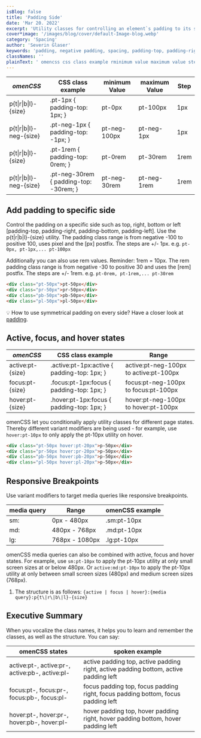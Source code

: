 ```yaml
---
isBlog: false
title: 'Padding Side'
date: 'Mar 20. 2022'
excerpt: 'Utility classes for controlling an element`s padding to its sides.'
cover*image: '/images/blog/cover/default-Image-blog.webp'
category: 'Spacing'
author: 'Severin Glaser'
keywords: 'padding, negative padding, spacing, padding-top, padding-right, padding-bottom, padding-left'
classNames: ''
plainText: ' omencss css class example rminimum value maximum value step - p t r b l - size pt-1px padding-top: 1px; pt-0px pt-100px 1px p t r b l -neg- size pt-neg-1px padding-top: -1px; pt-neg-100px pt-neg-1px 1px p t r b l - size pt-1rem padding-top: 0rem; pt-0rem pt-30rem 1rem p t r b l -neg- size pt-neg-30rem padding-top: -30rem; pt-neg-30rem pt-neg-1rem 1rem add padding to specific side control the padding on a specific side such as top right bottom or left padding-top padding-right padding-bottom padding-left use the p t r b l - size utility the padding class range is from negative -100 to positive 100 uses pixel and the px postfix the steps are + - 1px e g pt-0px pt-1px pt-100px additionally you can also use rem values reminder: 1rem = 10px the rem padding class range is from negative -30 to positive 30 and uses the rem postfix the steps are + - 1rem e g pt-0rem pt-1rem pt-30rem html div class=pt-50px pt-50px div div class=pr-50px pr-50px div div class=pb-50px pb-50px div div class=pl-50px pl-50px div 💡 how to use symmetrical padding on every side? have a closer look at padding docs spacing-padding active focus and hover states omencss css class example range active:pt- size active :pt-1px:active padding-top: 1px; active:pt-neg-100px to active:pt-100px focus:pt- size focus :pt-1px:focus padding-top: 1px; focus:pt-neg-100px to focus:pt-100px hover:pt- size hover :pt-1px:focus padding-top: 1px; hover:pt-neg-100px to hover:pt-100px omencss let you conditionally apply utility classes for different page states thereby different variant modifiers are being used - for example use hover:pt-10px to only apply the pt-10px utility on hover html div class=pt-50px hover:pt-20px p-50px div div class=pr-50px hover:pr-20px p-50px div div class=pb-50px hover:pb-20px p-50px div div class=pl-50px hover:pl-20px p-50px div responsive breakpoints use variant modifiers to target media queries like responsive breakpoints media query range omencss example - - sm: 0px - 480px sm:pt-10px md: 480px - 768px md:pt-10px lg: 768px - 1080px lg:pt-10px omencss media queries can also be combined with active focus and hover states for example use sm:pt-10px to apply the pt-10px utility at only small screen sizes at or below 480px or active:md:pt-10px to apply the pt-10px utility at only between small screen sizes 480px and medium screen sizes 768px 1 the structure is as follows: active focus hover : media query :p t r b l - size executive summary when you vocalize the class names it helps you to learn and remember the classes as well as the structure you can say: omencss states spoken example active:pt- active:pr- active:pb- active:pl- active padding top active padding right active padding bottom active padding left focus:pt- focus:pr- focus:pb- focus:pl- focus padding top focus padding right focus padding bottom focus padding left hover:pt- hover:pr- hover:pb- hover:pl- hover padding top hover padding right hover padding bottom hover padding left '
---
```


| _omenCSS_                | CSS class example                      | minimum Value | maximum Value | Step |
| ------------------------ | -------------------------------------- | ------------- | ------------- | ---- |
| p{t\|r\|b\|l}-{size}     | .pt-1px { padding-top: 1px; }          | pt-0px        | pt-100px      | 1px  |
| p{t\|r\|b\|l}-neg-{size} | .pt-neg-1px { padding-top: -1px; }     | pt-neg-100px  | pt-neg-1px    | 1px  |
| p{t\|r\|b\|l}-{size}     | .pt-1rem { padding-top: 0rem; }        | pt-0rem       | pt-30rem      | 1rem |
| p{t\|r\|b\|l}-neg-{size} | .pt-neg-30rem { padding-top: -30rem; } | pt-neg-30rem  | pt-neg-1rem   | 1rem |

## Add padding to specific side

Control the padding on a specific side such as top, right, bottom or left [padding-top, padding-right, padding-bottom, padding-left]. Use the p{t\|r\|b\|l}-{size} utility. The padding class range is from negative -100 to positive 100, uses pixel and the [px] postfix. The steps are +/- 1px. e.g. `pt-0px, pt-1px,... pt-100px`

Additionally you can also use rem values. Reminder: 1rem = 10px. The rem padding class range is from negative -30 to positive 30 and uses the [rem] postfix. The steps are +/- 1rem. e.g. `pt-0rem, pt-1rem,... pt-30rem`

```html
<div class="pt-50px">pt-50px</div>
<div class="pr-50px">pr-50px</div>
<div class="pb-50px">pb-50px</div>
<div class="pl-50px">pl-50px</div>
```

💡 How to use symmetrical padding on every side? Have a closer look at [padding](/docs/spacing-padding).

## Active, focus, and hover states

| _omenCSS_        | CSS class example                            | Range                                  |
| ---------------- | -------------------------------------------- | -------------------------------------- |
| active:pt-{size} | .active\:pt-1px:active { padding-top: 1px; } | active:pt-neg-100px to active:pt-100px |
| focus:pt-{size}  | .focus\:pt-1px:focus { padding-top: 1px; }   | focus:pt-neg-100px to focus:pt-100px   |
| hover:pt-{size}  | .hover\:pt-1px:focus { padding-top: 1px; }   | hover:pt-neg-100px to hover:pt-100px   |

omenCSS let you conditionally apply utility classes for different page states. Thereby different variant modifiers are being used - for example, use `hover:pt-10px` to only apply the pt-10px utility on hover.

```html
<div class="pt-50px hover:pt-20px">p-50px</div>
<div class="pr-50px hover:pr-20px">p-50px</div>
<div class="pb-50px hover:pb-20px">p-50px</div>
<div class="pl-50px hover:pl-20px">p-50px</div>
```

## Responsive Breakpoints

Use variant modifiers to target media queries like responsive breakpoints.

| media query | Range          | omenCSS example |
| ----------- | -------------- | --------------- |
| sm:         | 0px - 480px    | .sm:pt-10px     |
| md:         | 480px - 768px  | .md:pt-10px     |
| lg:         | 768px - 1080px | .lg:pt-10px     |

omenCSS media queries can also be combined with active, focus and hover states. For example, use `sm:pt-10px` to apply the pt-10px utility at only small screen sizes at or below 480px. Or `active:md:pt-10px` to apply the pt-10px utility at only between small screen sizes (480px) and medium screen sizes (768px).

1. The structure is as follows: `{active | focus | hover}:{media query}:p{t\|r\|b\|l}-{size}`

## Executive Summary

When you vocalize the class names, it helps you to learn and remember the classes, as well as the structure. You can say:

| omenCSS states                                 | spoken example                                                                       |
| ---------------------------------------------- | ------------------------------------------------------------------------------------ |
| active:pt-, active:pr-, active:pb-, active:pl- | active padding top, active padding right, active padding bottom, active padding left |
| focus:pt-, focus:pr-, focus:pb-, focus:pl-     | focus padding top, focus padding right, focus padding bottom, focus padding left     |
| hover:pt-, hover:pr-, hover:pb-, hover:pl-     | hover padding top, hover padding right, hover padding bottom, hover padding left     |
